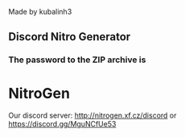 Made by kubalinh3
## Discord Nitro Generator
### The password to the ZIP archive is 
# NitroGen
Our discord server: http://nitrogen.xf.cz/discord or https://discord.gg/MguNCfUe53
